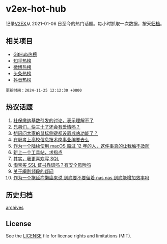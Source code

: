 # v2ex-hot-hub

 记录[V2EX](https://www.v2ex.com/)从 2021-01-06 日至今的热门话题。每小时抓取一次数据，按天[归档](archives)。
 
 ## 相关项目

- [GitHub热榜](https://github.com/lonnyzhang423/github-hot-hub)
- [知乎热榜](https://github.com/lonnyzhang423/zhihu-hot-hub)
- [微博热榜](https://github.com/lonnyzhang423/weibo-hot-hub)
- [头条热榜](https://github.com/lonnyzhang423/toutiao-hot-hub)
- [抖音热榜](https://github.com/lonnyzhang423/douyin-hot-hub)


 `更新时间：2024-11-25 12:12:30 +0800`

## 热议话题

1. [社保缴纳基数引发的讨论，表示理解不了](https://www.v2ex.com/t/1092285)
1. [兄弟们，快三十了还会有爱情吗？](https://www.v2ex.com/t/1092316)
1. [想问问大家的鼠标侧键都设置成啥功能了？](https://www.v2ex.com/t/1092177)
1. [在职考上高校信息技术岗事业编要去么](https://www.v2ex.com/t/1092271)
1. [作为一个陆续使用 macOS 超过 12 年的人，这件事真的让我触不及防](https://www.v2ex.com/t/1092261)
1. [新上一个工具站，求指点](https://www.v2ex.com/t/1092165)
1. [其实，我更喜欢写 SQL](https://www.v2ex.com/t/1092231)
1. [淘宝买 SSL 证书靠谱吗？有安全风险吗](https://www.v2ex.com/t/1092182)
1. [关于阉割频段的疑问](https://www.v2ex.com/t/1092170)
1. [作为一个拖延症懒癌来说 到底要不要留着 nas nas 到底能增加效率吗](https://www.v2ex.com/t/1092216)

## 历史归档

[archives](archives)

## License

See the [LICENSE](LICENSE) file for license rights and limitations (MIT).
